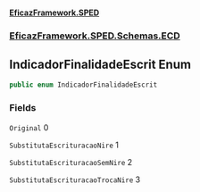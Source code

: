 #### [EficazFramework.SPED](EficazFrameworkSPED.md 'EficazFramework SPED')
### [EficazFramework.SPED.Schemas.ECD](EficazFramework.SPED.Schemas.ECD.md 'EficazFramework.SPED.Schemas.ECD')

## IndicadorFinalidadeEscrit Enum

```csharp
public enum IndicadorFinalidadeEscrit
```
### Fields

<a name='EficazFramework.SPED.Schemas.ECD.IndicadorFinalidadeEscrit.Original'></a>

`Original` 0

<a name='EficazFramework.SPED.Schemas.ECD.IndicadorFinalidadeEscrit.SubstitutaEscrituracaoNire'></a>

`SubstitutaEscrituracaoNire` 1

<a name='EficazFramework.SPED.Schemas.ECD.IndicadorFinalidadeEscrit.SubstitutaEscrituracaoSemNire'></a>

`SubstitutaEscrituracaoSemNire` 2

<a name='EficazFramework.SPED.Schemas.ECD.IndicadorFinalidadeEscrit.SubstitutaEscrituracaoTrocaNire'></a>

`SubstitutaEscrituracaoTrocaNire` 3